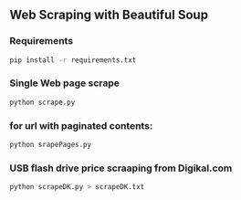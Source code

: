 ## Web Scraping with Beautiful Soup

### Requirements
```bash
pip install -r requirements.txt
```

### Single Web page scrape 
```bash
python scrape.py
```

### for url with paginated contents:
```bash
python srapePages.py
```

### USB flash drive price scraaping from Digikal.com
```bash
python scrapeDK.py > scrapeDK.txt
```